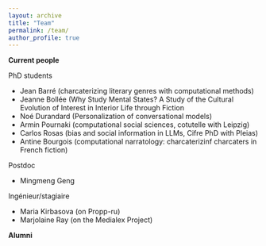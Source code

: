 ```yaml
---
layout: archive
title: "Team"
permalink: /team/
author_profile: true
---
```


**Current people**


PhD students
- Jean Barré (charcaterizing literary genres with computational methods)
- Jeanne Bollée (Why Study Mental States? A Study of the Cultural Evolution of Interest in Interior Life through Fiction
- Noé Durandard (Personalization of conversational models)
- Armin Pournaki (computational social sciences, cotutelle with Leipzig)
- Carlos Rosas (bias and social information in LLMs, Cifre PhD with Pleias)
- Antine Bourgois (computational narratology: charcaterizinf charcaters in French fiction)

Postdoc
- Mingmeng Geng

Ingénieur/stagiaire
- Maria Kirbasova (on Propp-ru)
- Marjolaine Ray (on the Medialex Project)

**Alumni**
